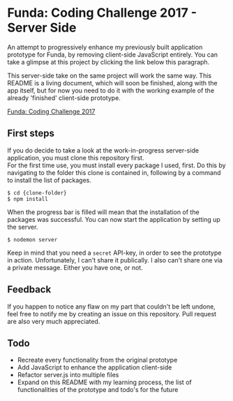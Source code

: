 # Funda: Coding Challenge 2017 - Server Side
An attempt to progressively enhance my previously built application prototype for Funda, by removing client-side JavaScript entirely.
You can take a glimpse at this project by clicking the link below this paragraph.

This server-side take on the same project will work the same way. This README is a living document, which will soon be finished, along with the app itself, but for now you need to do it with the working example of the already 'finished' client-side prototype.

[Funda: Coding Challenge 2017](https://github.com/BerendPronk/minor-funda)

## First steps
If you do decide to take a look at the work-in-progress server-side application, you must clone this repository first.  
For the first time use, you must install every package I used, first. Do this by navigating to the folder this clone is contained in, following by a command to install the list of packages.

```shell
$ cd {clone-folder}
$ npm install
```

When the progress bar is filled will mean that the installation of the packages was successful. You can now start the application by setting up the server.

```shell
$ nodemon server
```

Keep in mind that you need a `secret` API-key, in order to see the prototype in action. Unfortunately, I can't share it publically. I also can't share one via a private message. Either you have one, or not.


## Feedback
If you happen to notice any flaw on my part that couldn't be left undone, feel free to notify me by creating an issue on this repository. Pull request are also very much appreciated.

## Todo
- Recreate every functionality from the original prototype
- Add JavaScript to enhance the application client-side
- Refactor server.js into multiple files
- Expand on this README with my learning process, the list of functionalities of the prototype and todo's for the future
